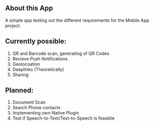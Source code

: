 ## About this App

A simple app testing out the different requirements for the Mobile App project.  
  
## Currently possible: 
1. QR and Barcode scan, generating of QR Codes
2. Recieve Push Notifications  
3. Geolocoation
4. Deeplinks (Theoretically)
5. Sharing
 
 ## Planned:
 1. Document Scan
 2. Search Phone contacts
 3. Implementing own Native Plugin
 4. Test if Speech-to-Text/Text-to-Speech is feasible
